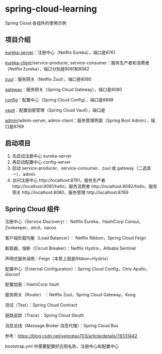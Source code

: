 # spring-cloud-learning

Spring Cloud 各组件的使用示例

## 项目介绍

[eureka-server](./eureka-server/README.md)：注册中心（Netflix Eureka），端口是8761

[eureka-client](./eureka-client/README.md)/service-producer, service-consumer：服务生产者和消费者（Netflix Eureka），端口分别是8081和8082

[zuul](./zuul/README.md)：服务网关（Netflix Zuul），端口是8080

[gateway](./gateway/README.md)：服务网关（Spring Cloud Gateway），端口是8080

[config](./config/README.md)：配置中心（Spring Cloud Config），端口是8888

[vault](./vault/README.md)：配置加密管理（Spring Cloud Vault），端口是

[admin](./admin/README.md)/admin-server, admin-client：服务管理界面（Spring Boot Admin），端口是8769

## 启动项目

1. 先启动注册中心 eureka-server
2. 再启动配置中心 config-server
3. 启动 service-producer、service-consumer、zuul 或 gateway（二选其一）、admin
4. 访问注册中心 http://localhost:8761，服务生产者 http://localhost:8081/hello，服务消费者 http://localhost:8082/hello，服务网关 http://localhost:8080，服务管理 http://localhost:8769

## Spring Cloud 组件
注册中心（Service Discovery）： Netflix Eureka，HashiCorp Consul， Zookeeper，etcd，nacos

客户端负载均衡（Load Balancer）： Netflix Ribbon，Spring Cloud Feign

断路器，熔断（Circuit Breaker）：Netflix Hystrix，Alibaba Sentinel

声明式服务调用：Feign（本质上就是Ribbon+Hystrix）

配置中心（External Configuration）：Spring Cloud Config，Ctrix Apollo，disconf

配置加密：HashiCorp Vault

服务网关（Router） ：Netflix Zuul，Spring Cloud Gateway，Kong

测试（Test）：Spring Cloud Contract

链路追踪（Trace）：Spring Cloud Sleuth

消息总线（Message Broker 消息代理）：Spring Cloud Bus

参考：https://blog.csdn.net/yejingtao703/article/details/78331442

bootstrap.yml 中需要配置好应用名称、注册中心和配置中心
